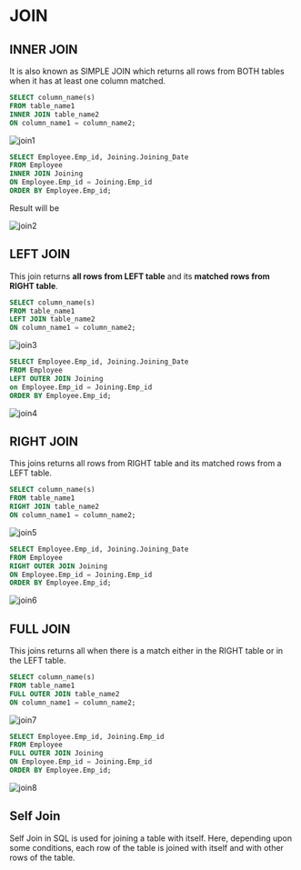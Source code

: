 # JOIN
## INNER JOIN
It is also known as SIMPLE JOIN which returns all rows from BOTH tables when it has at least one column matched. 
```sql
SELECT column_name(s)
FROM table_name1
INNER JOIN table_name2
ON column_name1 = column_name2;
```

<img src="./images/join/join1.png" alt="join1" />

```sql
SELECT Employee.Emp_id, Joining.Joining_Date
FROM Employee
INNER JOIN Joining
ON Employee.Emp_id = Joining.Emp_id
ORDER BY Employee.Emp_id;
```

Result will be 

<img src="./images/join/join2.png" alt="join2" />

## LEFT JOIN
This join returns **all rows from LEFT table** and its **matched rows from RIGHT table**.
```sql
SELECT column_name(s)
FROM table_name1
LEFT JOIN table_name2
ON column_name1 = column_name2;
```

<img src="./images/join/join3.png" alt="join3" />

```sql
SELECT Employee.Emp_id, Joining.Joining_Date
FROM Employee
LEFT OUTER JOIN Joining
on Employee.Emp_id = Joining.Emp_id
ORDER BY Employee.Emp_id;
```

<img src="./images/join/join4.png" alt="join4" />

## RIGHT JOIN
This joins returns all rows from RIGHT table and its matched rows from a LEFT table.
```sql
SELECT column_name(s)
FROM table_name1
RIGHT JOIN table_name2
ON column_name1 = column_name2;
```

<img src="./images/join/join5.png" alt="join5" />

```sql
SELECT Employee.Emp_id, Joining.Joining_Date
FROM Employee
RIGHT OUTER JOIN Joining
ON Employee.Emp_id = Joining.Emp_id
ORDER BY Employee.Emp_id;
```
<img src="./images/join/join6.png" alt="join6" />

## FULL JOIN
This joins returns all when there is a match either in the RIGHT table or in the LEFT table.
```sql
SELECT column_name(s)
FROM table_name1
FULL OUTER JOIN table_name2
ON column_name1 = column_name2;
```

<img src="./images/join/join7.png" alt="join7" />

```sql
SELECT Employee.Emp_id, Joining.Emp_id
FROM Employee
FULL OUTER JOIN Joining
ON Employee.Emp_id = Joining.Emp_id
ORDER BY Employee.Emp_id;
```
<img src="./images/join/join8.png" alt="join8" />

## Self Join
Self Join in SQL is used for joining a table with itself. Here, depending upon some conditions, each row of the table is
joined with itself and with other rows of the table.